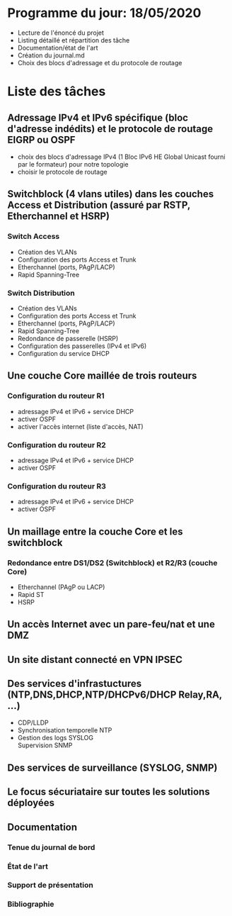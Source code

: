 # Programme du jour: 18/05/2020

  * Lecture de l'énoncé du projet
  * Listing détaillé et répartition des tâche
  * Documentation/état de l'art
  * Création du journal.md
  * Choix des blocs d'adressage et du protocole de routage

# Liste des tâches

## Adressage IPv4 et IPv6 spécifique (bloc d'adresse indédits) et le protocole de routage EIGRP ou OSPF				
* choix des blocs d'adressage IPv4 (1 Bloc IPv6 HE Global Unicast fourni par le formateur) pour notre topologie		
* choisir le protocole de routage	
											
## Switchblock (4 vlans utiles) dans les couches Access et Distribution (assuré par RSTP, Etherchannel et HSRP)	

### Switch Access					
* Création des VLANs				
* Configuration des ports Access et Trunk				
* Etherchannel (ports, PAgP/LACP)				
* Rapid Spanning-Tree				
													
### Switch Distribution					
* Création des VLANs				
* Configuration des ports Access et Trunk				
* Etherchannel (ports, PAgP/LACP)				
* Rapid Spanning-Tree				
* Redondance de passerelle (HSRP)				
* Configuration des passerelles (IPv4 et IPv6)				
* Configuration du service DHCP				
								
								
## Une couche Core maillée de trois routeurs							
### Configuration du routeur R1					
* adressage IPv4 et IPv6 + service DHCP				
* activer OSPF				
* activer l'accès internet (liste d'accès, NAT)			
### Configuration du routeur R2					
* adressage IPv4 et IPv6 + service DHCP				
* activer OSPF			
### Configuration du routeur R3			
* adressage IPv4 et IPv6 + service DHCP				
* activer OSPF	

## Un maillage entre la couche Core et les switchblock							
### Redondance entre DS1/DS2 (Switchblock) et R2/R3 (couche Core)					
* Etherchannel (PAgP ou LACP)				
* Rapid ST				
* HSRP 	

## Un accès Internet avec un pare-feu/nat et une DMZ											
## Un site distant connecté en VPN IPSEC												
## Des services d'infrastuctures (NTP,DNS,DHCP,NTP/DHCPv6/DHCP Relay,RA, ...)							
* CDP/LLDP					
* Synchronisation temporelle NTP					
* Gestion des logs SYSLOG					
 Supervision SNMP	

## Des services de surveillance (SYSLOG, SNMP)											

## Le focus sécuriataire sur toutes les solutions déployées							
## Documentation														
### Tenue du journal de bord					
### État de l'art					
### Support de présentation					
### Bibliographie					


